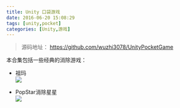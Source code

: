 ```yaml
---
title: Unity 口袋游戏 
date: 2016-06-20 15:08:29
tags: [unity,pocket]
categories: [Unity,游戏]
---
```

> 源码地址： https://github.com/wuzhi3078/UnityPocketGame

本合集包括一些经典的消除游戏：  
<!--more-->

* 祖玛  
![][1]  

* PopStar消除星星  
![][2]

[1]:UnityPocketGame/0.png
[2]:UnityPocketGame/1.png

